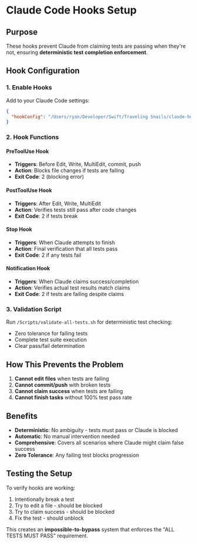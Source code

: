 # Claude Code Hooks Setup

## Purpose
These hooks prevent Claude from claiming tests are passing when they're not, ensuring **deterministic test completion enforcement**.

## Hook Configuration

### 1. Enable Hooks
Add to your Claude Code settings:

```json
{
  "hookConfig": "/Users/ryan/Developer/Swift/Traveling Snails/claude-hooks.json"
}
```

### 2. Hook Functions

#### PreToolUse Hook
- **Triggers**: Before Edit, Write, MultiEdit, commit, push
- **Action**: Blocks file changes if tests are failing
- **Exit Code**: 2 (blocking error)

#### PostToolUse Hook  
- **Triggers**: After Edit, Write, MultiEdit
- **Action**: Verifies tests still pass after code changes
- **Exit Code**: 2 if tests break

#### Stop Hook
- **Triggers**: When Claude attempts to finish
- **Action**: Final verification that all tests pass
- **Exit Code**: 2 if any tests fail

#### Notification Hook
- **Triggers**: When Claude claims success/completion
- **Action**: Verifies actual test results match claims
- **Exit Code**: 2 if tests are failing despite claims

### 3. Validation Script
Run `/Scripts/validate-all-tests.sh` for deterministic test checking:
- Zero tolerance for failing tests
- Complete test suite execution
- Clear pass/fail determination

## How This Prevents the Problem

1. **Cannot edit files** when tests are failing
2. **Cannot commit/push** with broken tests
3. **Cannot claim success** when tests are failing  
4. **Cannot finish tasks** without 100% test pass rate

## Benefits

- **Deterministic**: No ambiguity - tests must pass or Claude is blocked
- **Automatic**: No manual intervention needed
- **Comprehensive**: Covers all scenarios where Claude might claim false success
- **Zero Tolerance**: Any failing test blocks progression

## Testing the Setup

To verify hooks are working:

1. Intentionally break a test
2. Try to edit a file - should be blocked
3. Try to claim success - should be blocked
4. Fix the test - should unblock

This creates an **impossible-to-bypass** system that enforces the "ALL TESTS MUST PASS" requirement.